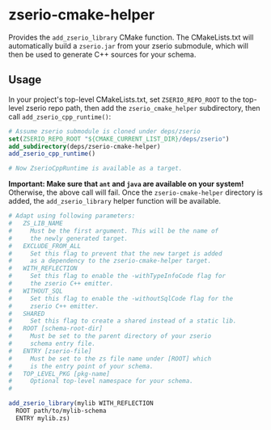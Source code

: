 # zserio-cmake-helper

Provides the `add_zserio_library` CMake function. The CMakeLists.txt will
automatically build a `zserio.jar` from your zserio submodule, which will
then be used to generate C++ sources for your schema.

## Usage

In your project's top-level CMakeLists.txt, set `ZSERIO_REPO_ROOT`
to the top-level zserio repo path, then add the `zserio_cmake_helper`
subdirectory, then call `add_zserio_cpp_runtime()`:

```cmake
# Assume zserio submodule is cloned under deps/zserio
set(ZSERIO_REPO_ROOT "${CMAKE_CURRENT_LIST_DIR}/deps/zserio")
add_subdirectory(deps/zserio-cmake-helper)
add_zserio_cpp_runtime()

# Now ZserioCppRuntime is available as a target.
```

**Important: Make sure that `ant` and `java` are available on your system!**
Otherwise, the above call will fail. Once the `zserio-cmake-helper` directory
is added, the `add_zserio_library` helper function will be available.

```cmake
# Adapt using following parameters:
#   ZS_LIB_NAME
#     Must be the first argument. This will be the name of
#     the newly generated target.
#   EXCLUDE_FROM_ALL
#     Set this flag to prevent that the new target is added
#     as a dependency to the zserio-cmake-helper target.
#   WITH_REFLECTION
#     Set this flag to enable the -withTypeInfoCode flag for
#     the zserio C++ emitter.
#   WITHOUT_SQL
#     Set this flag to enable the -withoutSqlCode flag for the
#     zserio C++ emitter.
#   SHARED
#     Set this flag to create a shared instead of a static lib.
#   ROOT [schema-root-dir]
#     Must be set to the parent directory of your zserio
#     schema entry file.
#   ENTRY [zserio-file]
#     Must be set to the zs file name under [ROOT] which
#     is the entry point of your schema.
#   TOP_LEVEL_PKG [pkg-name]
#     Optional top-level namespace for your schema.
#

add_zserio_library(mylib WITH_REFLECTION
  ROOT path/to/mylib-schema
  ENTRY mylib.zs)
```
